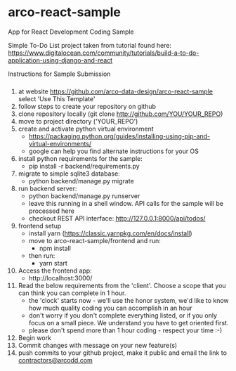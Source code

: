 # arco-react-sample
App for React Development Coding Sample

Simple To-Do List project taken from tutorial found here: https://www.digitalocean.com/community/tutorials/build-a-to-do-application-using-django-and-react

Instructions for Sample Submission

### 
1. at website https://github.com/arco-data-design/arco-react-sample select 'Use This Template'
2. follow steps to create your repository on github
3. clone repository locally (git clone http://github.com/YOU/YOUR_REPO)
4. move to project directory ('YOUR_REPO')
5. create and activate python virtual environment
    * https://packaging.python.org/guides/installing-using-pip-and-virtual-environments/
    * google can help you find alternate instructions for your OS
6. install python requirements for the sample:
    * pip install -r backend/requirements.py
7. migrate to simple sqlite3 database:
    * python backend/manage.py migrate
8. run backend server:
    * python backend/manage.py runserver
    * leave this running in a shell window. API calls for the sample will be processed here
    * checkout REST API interface: http://127.0.0.1:8000/api/todos/
9. frontend setup
    * install yarn (https://classic.yarnpkg.com/en/docs/install)
    * move to arco-react-sample/frontend and run:
        * npm install
    * then run:
        * yarn start
10. Access the frontend app:
    * http://localhost:3000/
11. Read the below requirements from the 'client'. Choose a scope that you can think you can complete in 1 hour.
    * the 'clock' starts now - we'll use the honor system, we'd like to know how much quality coding you can accomplish in an hour
    * don't worry if you don't complete everything listed, or if you only focus on a small piece. We understand you have to get oriented first.
    * please don't spend more than 1 hour coding - respect your time :-)
12. Begin work 
13. Commit changes with message on your new feature(s)
14. push commits to your github project, make it public and email the link to contractors@arcodd.com
### 
